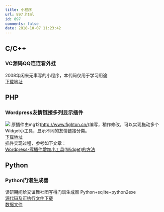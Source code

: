 ```yaml
---
title: 小程序
url: 897.html
id: 897
comments: false
date: 2018-10-07 11:23:42
---
```


## C/C++
### VC源码QQ连连看外挂
2008年闲来无事写的小程序，本代码仅用于学习用途  
[下载地址](http://pic.l2h.site/l2hsiteQQPlugIn.rar)

## PHP
### Wordpress友情链接多列显示插件
![](http://pic.l2h.site/l2hsite2.png) 
原插件由mg12(http://www.fighton.cn/)编写，稍作修改，可以实现拖动多个Widget小工具，显示不同的友情链接分类。  
[下载地址](http://pic.l2h.site/l2hsitel2h-multicollinks.7z)  
插件实现过程，参考如下文章：   
[Wordpress-写插件增加小工具(Widget)的方法](http://l2h.site/wordpress-how-widget-plugin-20180930)

## Python
### Python门谱生成器
读研期间给交谊舞社团写得门谱生成器 Python+sqlite+python2exe  
[源代码及可执行文件下载](http://pic.l2h.site/l2hsitesource-archive.zip)   
[数据文件](http://pic.l2h.site/l2hsite数据文件.zip)